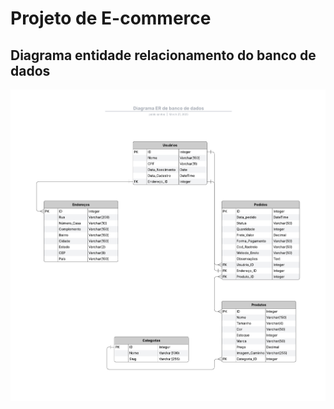 # Projeto de E-commerce


## Diagrama entidade relacionamento do banco de dados

<div align="center">
  <img src="assets/er_diagram.png" alt="Diagrama ER" width="600">
<div />
